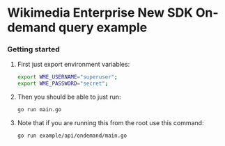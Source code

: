 # Wikimedia Enterprise New SDK On-demand query example

### Getting started

1. First just export environment variables:

   ```bash
   export WME_USERNAME="superuser";
   export WME_PASSWORD="secret";
   ```

1. Then you should be able to just run:

   ```bash
   go run main.go
   ```

1. Note that if you are running this from the root use this command:

   ```bash
   go run example/api/ondemand/main.go
   ```
